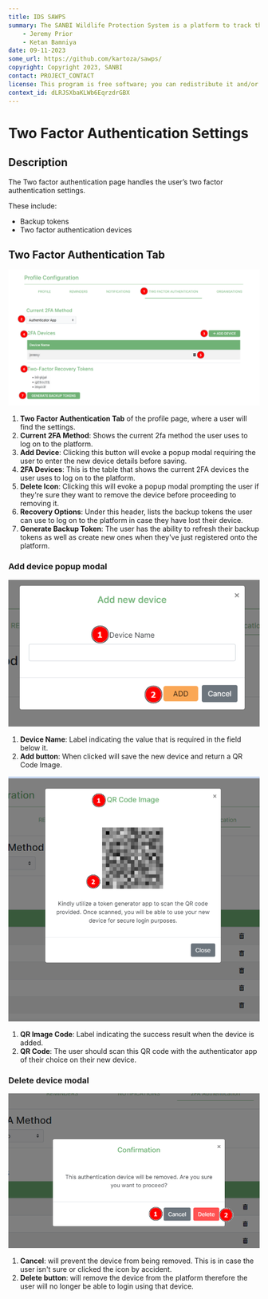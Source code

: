 ```yaml
---
title: IDS SAWPS
summary: The SANBI Wildlife Protection System is a platform to track the population levels of endangered wildlife.
    - Jeremy Prior
    - Ketan Bamniya
date: 09-11-2023
some_url: https://github.com/kartoza/sawps/
copyright: Copyright 2023, SANBI
contact: PROJECT_CONTACT
license: This program is free software; you can redistribute it and/or modify it under the terms of the GNU Affero General Public License as published by the Free Software Foundation; either version 3 of the License, or (at your option) any later version.
context_id: dLRJSXbaKLWb6EqrzdrGBX
---
```


# Two Factor Authentication Settings

## Description

The Two factor authentication page handles the user’s two factor authentication settings.

These include:

* Backup tokens
* Two factor authentication devices

## Two Factor Authentication Tab

![Profile 2FA Tab 1](./img/2fa-profile-tab-1.png)

1. **Two Factor Authentication Tab** of the profile page, where a user will find the settings.
2. **Current 2FA Method**: Shows the current 2fa method the user uses to log on to the platform.
3. **Add Device**: Clicking this button will evoke a popup modal requiring the user to enter the new device details before saving.
4. **2FA Devices**: This is the table that shows the current 2FA devices the user uses to log on to the platform.
5. **Delete Icon**: Clicking this will evoke a popup modal prompting the user if they're sure they want to remove the device before proceeding to removing it.
6. **Recovery Options**: Under this header, lists the backup tokens the user can use to log on to the platform in case they have lost their device.
7. **Generate Backup Token**: The user has the ability to refresh their backup tokens as well as create new ones when they've just registered onto the platform.

### Add device popup modal

![Add Device 1](./img/2fa-add-device-1.png)

1. **Device Name**: Label indicating the value that is required in the field below it.
2. **Add button**: When clicked will save the new device and return a QR Code Image.

![Add device 2](./img/2fa-add-device-2.png)

1. **QR Image Code**: Label indicating the success result when the device is added.
2. **QR Code**: The user should scan this QR code with the authenticator app of their choice on their new device.

### Delete device modal

![Delete Device 1](./img/2fa-delete-device-1.png)

1. **Cancel**: will prevent the device from being removed. This is in case the user isn't sure or clicked the icon by accident.
2. **Delete button**: will remove the device from the platform therefore the user will no longer be able to login using that device.
